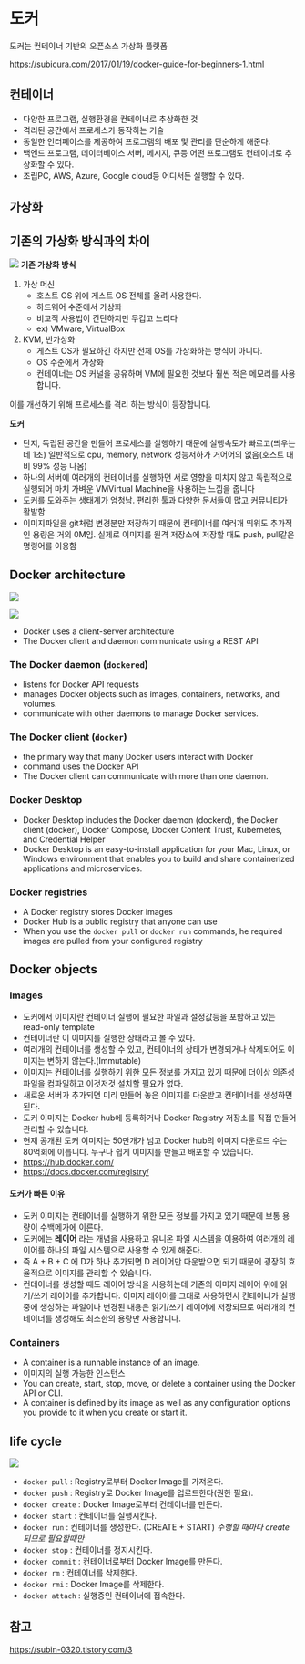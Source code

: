 # 도커
도커는 컨테이너 기반의 오픈소스 가상화 플랫폼


https://subicura.com/2017/01/19/docker-guide-for-beginners-1.html



## 컨테이너
- 다양한 프로그램, 실행환경을 컨테이너로 추상화한 것
- 격리된 공간에서 프로세스가 동작하는 기술
- 동일한 인터페이스를 제공하여 프로그램의 배포 및 관리를 단순하게 해준다.
- 백엔드 프로그램, 데이터베이스 서버, 메시지, 큐등 어떤 프로그램도 컨테이너로 추상화할 수 있다.
- 조립PC, AWS, Azure, Google cloud등 어디서든 실행할 수 있다.

## 가상화




## 기존의 가상화 방식과의 차이

![](image/docker_vs_vm.png)
<b>기존 가상화 방식</b>
1. 가상 머신
    - 호스트 OS 위에 게스트 OS 전체를 올려 사용한다.
    - 하드웨어 수준에서 가상화
    - 비교적 사용법이 간단하지만 무겁고 느리다
    - ex) VMware, VirtualBox
2. KVM, 반가상화
    - 게스트 OS가 필요하긴 하지만 전체 OS를 가상화하는 방식이 아니다.
    - OS 수준에서 가상화
    - 컨테이너는 OS 커널을 공유하며 VM에 필요한 것보다 훨씬 적은 메모리를 사용합니다.



이를 개선하기 위해 프로세스를 격리 하는 방식이 등장합니다.

<b>도커</b>
- 단지, 독립된 공간을 만들어 프로세스를 실행하기 때문에 실행속도가 빠르고(띄우는데 1초) 일반적으로 cpu, memory, network 성능저하가 거어어의 없음(호스트 대비 99% 성능 나옴)
- 하나의 서버에 여러개의 컨테이너를 실행하면 서로 영향을 미치지 않고 독립적으로 실행되어 마치 가벼운 VMVirtual Machine을 사용하는 느낌을 줍니다
- 도커를 도와주는 생태계가 엄청남. 편리한 툴과 다양한 문서들이 많고 커뮤니티가 활발함
- 이미지파일을 git처럼 변경분만 저장하기 때문에 컨테이너를 여러개 띄워도 추가적인 용량은 거의 0M임. 실제로 이미지를 원격 저장소에 저장할 때도 push, pull같은 명령어를 이용함

## Docker architecture

![](image/docker_client-host.png)

![](image/docker_architecture.svg)
- Docker uses a client-server architecture
- The Docker client and daemon communicate using a REST API

### The Docker daemon (`dockered`)
- listens for Docker API requests
- manages Docker objects such as images, containers, networks, and volumes.
- communicate with other daemons to manage Docker services.


### The Docker client (`docker`)
- the primary way that many Docker users interact with Docker
- command uses the Docker API
- The Docker client can communicate with more than one daemon.


### Docker Desktop
- Docker Desktop includes the Docker daemon (dockerd), the Docker client (docker), Docker Compose, Docker Content Trust, Kubernetes, and Credential Helper
- Docker Desktop is an easy-to-install application for your Mac, Linux, or Windows environment that enables you to build and share containerized applications and microservices.

### Docker registries
- A Docker registry stores Docker images
- Docker Hub is a public registry that anyone can use
- When you use the `docker pull` or `docker run` commands,
he required images are pulled from your configured registry

## Docker objects
### Images
- 도커에서 이미지란 컨테이너 실행에 필요한 파일과 설정값등을 포함하고 있는 read-only template
- 컨테이너란 이 이미지를 실행한 상태라고 볼 수 있다.
- 여러개의 컨테이너를 생성할 수 있고, 컨테이너의 상태가 변경되거나 삭제되어도 이미지는 변하지 않는다.(Immutable)
- 이미지는 컨테이너를 실행하기 위한 모든 정보를 가지고 있기 때문에 더이상 의존성 파일을 컴파일하고 이것저것 설치할 필요가 없다.
- 새로운 서버가 추가되면 미리 만들어 놓은 이미지를 다운받고 컨테이너를 생성하면 된다.
- 도커 이미지는 Docker hub에 등록하거나 Docker Registry 저장소를 직접 만들어 관리할 수 있습니다.
- 현재 공개된 도커 이미지는 50만개가 넘고 Docker hub의 이미지 다운로드 수는 80억회에 이릅니다. 누구나 쉽게 이미지를 만들고 배포할 수 있습니다.
- https://hub.docker.com/
- https://docs.docker.com/registry/

#### 도커가 빠른 이유
- 도커 이미지는 컨테이너를 실행하기 위한 모든 정보를 가지고 있기 때문에 보통 용량이 수백메가에 이른다. 
- 도커에는 **레이어** 라는 개념을 사용하고 유니온 파일 시스템을 이용하여 여러개의 레이어를 하나의 파일 시스템으로 사용할 수 있게 해준다.
- 즉 A + B + C 에 D가 하나 추가되면 D 레이어만 다운받으면 되기 때문에 굉장히 효율적으로 이미지를 관리할 수 있습니다.
- 컨테이너를 생성할 때도 레이어 방식을 사용하는데 기존의 이미지 레이어 위에 읽기/쓰기 레이어를 추가합니다. 이미지 레이어를 그대로 사용하면서 컨테이너가 실행중에 생성하는 파일이나 변경된 내용은 읽기/쓰기 레이어에 저장되므로 여러개의 컨테이너를 생성해도 최소한의 용량만 사용합니다.


### Containers
- A container is a runnable instance of an image.
- 이미지의 실행 가능한 인스턴스
- You can create, start, stop, move, or delete a container using the Docker API or CLI.
- A container is defined by its image as well as any configuration options you provide to it when you create or start it.



## life cycle

![](/image/docker_lifecycle.png)

-   `docker pull` : Registry로부터 Docker Image를 가져온다.
-   `docker push` : Registry로 Docker Image를 업로드한다(권한 필요).
-   `docker create` : Docker Image로부터 컨테이너를 만든다.
-   `docker start` : 컨테이너를 실행시킨다.
-   `docker run` : 컨테이너를 생성한다. (CREATE + START) 
	*수행할 때마다 create 되므로 필요할때만*
-   `docker stop` : 컨테이너를 정지시킨다.
-   `docker commit` : 컨테이너로부터 Docker Image를 만든다.
-   `docker rm` : 컨테이너를 삭제한다.
-   `docker rmi` : Docker Image를 삭제한다.
-   `docker attach` : 실행중인 컨테이너에 접속한다.



## 참고
https://subin-0320.tistory.com/3

